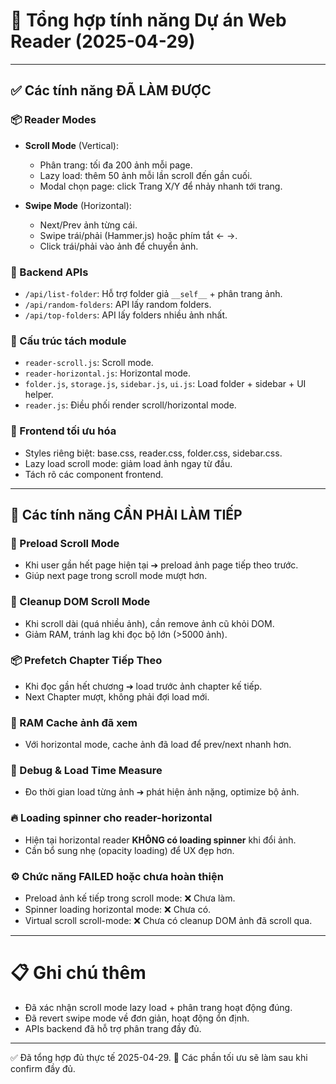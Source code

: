 # 📖 Tổng hợp tính năng Dự án Web Reader (2025-04-29)

---

## ✅ Các tính năng ĐÃ LÀM ĐƯỢC

### 📦 Reader Modes
- **Scroll Mode** (Vertical):
  - Phân trang: tối đa 200 ảnh mỗi page.
  - Lazy load: thêm 50 ảnh mỗi lần scroll đến gần cuối.
  - Modal chọn page: click Trang X/Y để nhảy nhanh tới trang.

- **Swipe Mode** (Horizontal):
  - Next/Prev ảnh từng cái.
  - Swipe trái/phải (Hammer.js) hoặc phím tắt ← →.
  - Click trái/phải vào ảnh để chuyển ảnh.

### 📡 Backend APIs
- `/api/list-folder`: Hỗ trợ folder giả `__self__` + phân trang ảnh.
- `/api/random-folders`: API lấy random folders.
- `/api/top-folders`: API lấy folders nhiều ảnh nhất.

### 🧩 Cấu trúc tách module
- `reader-scroll.js`: Scroll mode.
- `reader-horizontal.js`: Horizontal mode.
- `folder.js`, `storage.js`, `sidebar.js`, `ui.js`: Load folder + sidebar + UI helper.
- `reader.js`: Điều phối render scroll/horizontal mode.

### 🎨 Frontend tối ưu hóa
- Styles riêng biệt: base.css, reader.css, folder.css, sidebar.css.
- Lazy load scroll mode: giảm load ảnh ngay từ đầu.
- Tách rõ các component frontend.

---

## 🚧 Các tính năng CẦN PHẢI LÀM TIẾP

### 🧠 Preload Scroll Mode
- Khi user gần hết page hiện tại ➔ preload ảnh page tiếp theo trước.
- Giúp next page trong scroll mode mượt hơn.

### 🧹 Cleanup DOM Scroll Mode
- Khi scroll dài (quá nhiều ảnh), cần remove ảnh cũ khỏi DOM.
- Giảm RAM, tránh lag khi đọc bộ lớn (>5000 ảnh).

### 📦 Prefetch Chapter Tiếp Theo
- Khi đọc gần hết chương ➔ load trước ảnh chapter kế tiếp.
- Next Chapter mượt, không phải đợi load mới.

### 🧊 RAM Cache ảnh đã xem
- Với horizontal mode, cache ảnh đã load để prev/next nhanh hơn.

### 🧪 Debug & Load Time Measure
- Đo thời gian load từng ảnh ➔ phát hiện ảnh nặng, optimize bộ ảnh.

### 🔥 Loading spinner cho reader-horizontal
- Hiện tại horizontal reader **KHÔNG có loading spinner** khi đổi ảnh.
- Cần bổ sung nhẹ (opacity loading) để UX đẹp hơn.

### ⚙️ Chức năng FAILED hoặc chưa hoàn thiện
- Preload ảnh kế tiếp trong scroll mode: ❌ Chưa làm.
- Spinner loading horizontal mode: ❌ Chưa có.
- Virtual scroll scroll-mode: ❌ Chưa có cleanup DOM ảnh đã scroll qua.

---

# 📋 Ghi chú thêm
- Đã xác nhận scroll mode lazy load + phân trang hoạt động đúng.
- Đã revert swipe mode về đơn giản, hoạt động ổn định.
- APIs backend đã hỗ trợ phân trang đầy đủ.

---

✅ Đã tổng hợp đủ thực tế 2025-04-29.
🚧 Các phần tối ưu sẽ làm sau khi confirm đầy đủ.

